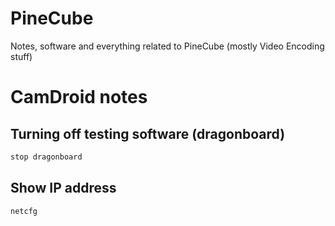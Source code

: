 # PineCube
Notes, software and everything related to PineCube (mostly Video Encoding stuff)

# CamDroid notes
## Turning off testing software (dragonboard)
```sh
stop dragonboard
```
## Show IP address
```sh
netcfg
```
